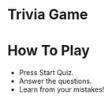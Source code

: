 # Trivia Game

# How To Play

- Press Start Quiz.
- Answer the questions.
- Learn from your mistakes!
